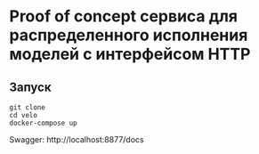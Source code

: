 # Proof of concept сервиса для распределенного исполнения моделей с интерфейсом HTTP

## Запуск

```
git clone
cd velo
docker-compose up
```

Swagger: http://localhost:8877/docs




